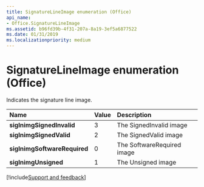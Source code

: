 ```yaml
---
title: SignatureLineImage enumeration (Office)
api_name:
- Office.SignatureLineImage
ms.assetid: b96fd39b-4f31-207a-8a19-3ef5a6877522
ms.date: 01/31/2019
ms.localizationpriority: medium
---
```



# SignatureLineImage enumeration (Office)

Indicates the signature line image.

|Name|Value|Description|
|:-----|:-----|:-----|
|**siglnimgSignedInvalid**|3|The SignedInvalid image |
|**siglnimgSignedValid**|2|The SignedValid image |
|**siglnimgSoftwareRequired**|0|The SoftwareRequired image |
|**siglnimgUnsigned**|1|The Unsigned image |


[!include[Support and feedback](~/includes/feedback-boilerplate.md)]